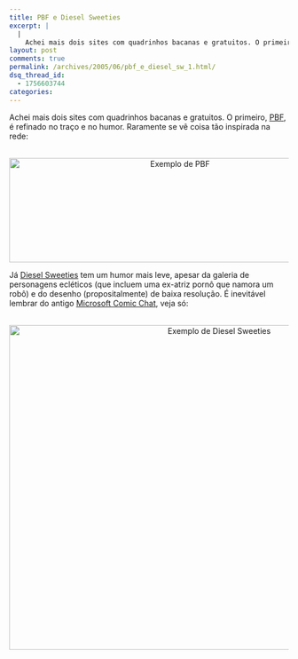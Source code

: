 ```yaml
---
title: PBF e Diesel Sweeties
excerpt: |
  |
    Achei mais dois sites com quadrinhos bacanas e gratuitos. O primeiro, PBF, é refinado no traço e no humor. Raramente se vê coisa tão inspirada na rede: Já Diesel Sweeties tem um humor mais leve, apesar da galeria de personagens...
layout: post
comments: true
permalink: /archives/2005/06/pbf_e_diesel_sw_1.html/
dsq_thread_id:
  - 1756603744
categories:
---
```

Achei mais dois sites com quadrinhos bacanas e gratuitos. O primeiro, [PBF][1], é refinado no traço e no humor. Raramente se vê coisa tão inspirada na rede:
<center>
  <br /> <img title="Exemplo de PBF" src="//chester.me/archives/img/pbf.jpg" width="600" height="188" /><br />
</center>


Já [Diesel Sweeties][2] tem um humor mais leve, apesar da galeria de personagens ecléticos (que incluem uma ex-atriz pornô que namora um robô) e do desenho (propositalmente) de baixa resolução. É inevitável lembrar do antigo [Microsoft Comic Chat][3], veja só:
<center>
  <br /> <img title="Exemplo de Diesel Sweeties" src="//chester.me/archives/img/dieselsweeties.png" width="741" height="585" /><br />
</center>

 [1]: http://cheston.com/pbf/archive.html
 [2]: http://www.dieselsweeties.com/
 [3]: http://www.mermeliz.com/index.htm

